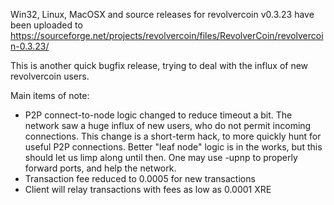 Win32, Linux, MacOSX and source releases for revolvercoin v0.3.23 have been uploaded to
https://sourceforge.net/projects/revolvercoin/files/RevolverCoin/revolvercoin-0.3.23/

This is another quick bugfix release, trying to deal with the influx of new revolvercoin users.

Main items of note:

* P2P connect-to-node logic changed to reduce timeout a bit.  The network saw a huge influx of new users, who do not permit incoming connections.  This change is a short-term hack, to more quickly hunt for useful P2P connections.  Better "leaf node" logic is in the works, but this should let us limp along until then.  One may use -upnp to properly forward ports, and help the network.
* Transaction fee reduced to 0.0005 for new transactions
* Client will relay transactions with fees as low as 0.0001 XRE
